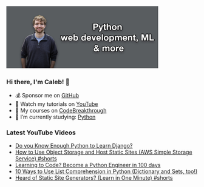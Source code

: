 <img src="github-cover-photo-my-face.jpg" width="400px" />

### Hi there, I'm Caleb! 🍛

- 💰 Sponsor me on [GitHub](https://github.com/sponsors/CalebCurry)
- 🎥 Watch my tutorials on [YouTube](https://www.youtube.com/calebthevideomaker2)
- 📗 My courses on [CodeBreakthrough](https://www.codebreakthrough.com)
- 🤔 I’m currently studying: [Python](https://www.youtube.com/watch?v=s3IvdkCq2_c&t=4254s)

### Latest YouTube Videos
<!-- YOUTUBE:START -->
- [Do you Know Enough Python to Learn Django?](https://www.youtube.com/watch?v=8rMuotrrRlg)
- [How to Use Object Storage and Host Static Sites &lpar;AWS Simple Storage Service&rpar; #shorts](https://www.youtube.com/watch?v=FK45vVrloSM)
- [Learning to Code? Become a Python Engineer in 100 days](https://www.youtube.com/watch?v=bub-ab7TzUQ)
- [10 Ways to Use List Comprehension in Python &lpar;Dictionary and Sets, too!&rpar;](https://www.youtube.com/watch?v=G0YAD8vO3k0)
- [Heard of Static Site Generators? &lpar;Learn in One Minute&rpar; #shorts](https://www.youtube.com/watch?v=CEvBDgCTH9I)
<!-- YOUTUBE:END -->
